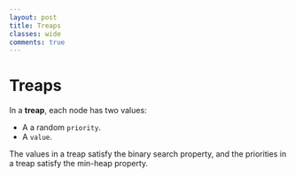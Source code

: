 ```yaml
---
layout: post
title: Treaps
classes: wide
comments: true
---
```

# Treaps
In a **treap**, each node has two values:
- A a random ```priority```. 
- A ```value```.

The values in a treap satisfy the binary search property, and the priorities in a treap satisfy the min-heap property. 